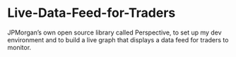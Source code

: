 # Live-Data-Feed-for-Traders
JPMorgan’s own open source library called Perspective, to set up my dev environment and to build a live graph that displays a data feed for traders to monitor.
